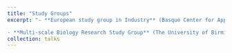 ```yaml
---
title: "Study Groups"
excerpt: "- **European study group in Industry** (Basque Center for Applied Mathematics, ESGI150) - Collaborated on a problem presented by CAF related to air compressor units on trains, which required merging physical with experimental knowledge.

- **Multi-scale Biology Research Study Group** (The University of Birmingham, 2018) - Collaborated with researchers to mathematically model the behaviour of ions in electrokinetic pre-concentration."
collection: talks
---
```

